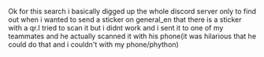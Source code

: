 Ok for this search i basically digged up the whole discord server only to find out when i wanted to send a sticker on general_en that there is a sticker with a qr.I tried to scan it but i didnt work and i sent it to one of my teammates and he actually scanned it with his phone(it was hilarious that he could do that and i couldn't with my phone/phython)
